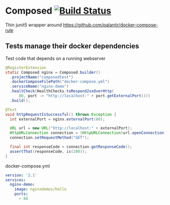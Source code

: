 # Composed [![Build Status](https://travis-ci.com/totalorder/composed.svg?branch=master)](https://travis-ci.com/totalorder/composed)

Thin junit5 wrapper around https://github.com/palantir/docker-compose-rule

## Tests manage their docker dependencies
Test code that depends on a running webserver
```java
@RegisterExtension
static Composed nginx = Composed.builder()
  .projectName("composedtest")
  .dockerComposeFilePath("docker-compose.yml")
  .serviceName("nginx-demo")
  .healtCheck(HealthChecks.toRespond2xxOverHttp(
      80, port -> "http://localhost:" + port.getExternalPort()))
  .build();

@Test
void httpRequestIsSuccessful() throws Exception {
  int externalPort = nginx.externalPort(80);

  URL url = new URL("http://localhost:" + externalPort);
  HttpURLConnection connection = (HttpURLConnection)url.openConnection();
  connection.setRequestMethod("GET");

  final int responseCode = connection.getResponseCode();
  assertThat(responseCode, is(200));
}
``` 
docker-compose.yml
```yaml
version: '2.1'
services:
  nginx-demo:
    image: nginxdemos/hello
    ports:
      - 80
```